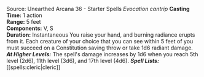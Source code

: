 Source: Unearthed Arcana 36 - Starter Spells
*Evocation cantrip*
**Casting Time:** 1 action  
**Range:** 5 feet  
**Components:** V, S  
**Duration:** Instantaneous
You raise your hand, and burning radiance erupts from it. Each creature of your choice that you can see within 5 feet of you must succeed on a Constitution saving throw or take 1d6 radiant damage.
***At Higher Levels:*** The spell's damage increases by 1d6 when you reach 5th level (2d6), 11th level (3d6), and 17th level (4d6).
***Spell Lists:*** [[spells:cleric|cleric]]